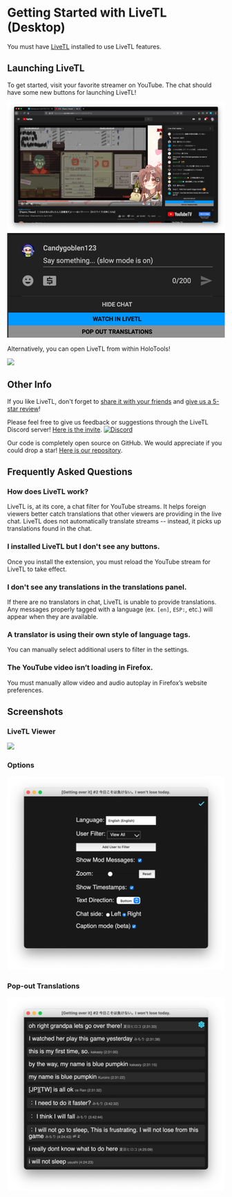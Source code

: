 # Getting Started with LiveTL (Desktop)

<span id="actionMessage">
You must have <a href="https://livetl.github.io/LiveTL/">LiveTL</a> installed to use LiveTL features.
</span>

## Launching LiveTL

To get started, visit your favorite streamer on YouTube. The chat should have some new buttons for launching LiveTL!

![](../img/launcher-ui.png)
![](../img/launcher-buttons.png)

Alternatively, you can open LiveTL from within HoloTools!

![](../img/holotools-launcher.png)

## Other Info

If you like LiveTL, don't forget to <a href="https://livetl.github.io/LiveTL/" target="about:blank">share it with your friends</a>
and <a href="https://livetl.github.io/LiveTL/about/review">give
us a 5-star review</a>!

Please feel free to give us feedback or suggestions through the LiveTL Discord
server! [Here is the invite](https://discord.gg/uJrV3tmthg).
[![Discord](https://img.shields.io/discord/780938154437640232.svg?label=&logo=discord&logoColor=ffffff&color=7389D8&labelColor=6A7EC2)](https://discord.gg/uJrV3tmthg)

Our code is completely open source on GitHub. We would appreciate if you could drop a
star! [Here is our repository](https://github.com/LiveTL/LiveTL).

## Frequently Asked Questions

### How does LiveTL work?
LiveTL is, at its core, a chat filter for YouTube streams. It helps foreign viewers better catch translations that other viewers are providing in the live chat. LiveTL does not automatically translate streams -- instead, it picks up translations found in the chat.

### I installed LiveTL but I don't see any buttons.
Once you install the extension, you must reload the YouTube stream for LiveTL to take effect.

### I don't see any translations in the translations panel.
If there are no translators in chat, LiveTL is unable to provide translations. Any messages properly tagged with a language (ex. `[en]`, `ESP:`, etc.) will appear when they are available.

### A translator is using their own style of language tags.
You can manually select additional users to filter in the settings.

### The YouTube video isn’t loading in Firefox.
You must manually allow video and audio autoplay in Firefox’s website preferences.

## Screenshots

### LiveTL Viewer

![](../img/cover.png)

### Options

![](../img/options.png)

### Pop-out Translations

![](../img/popout.png)

<script>
    document.head.innerHTML += `
        <head>
            <link rel="icon" href="../icons/favicon.ico" type="image/x-icon" />
        </head>
    `
</script>
